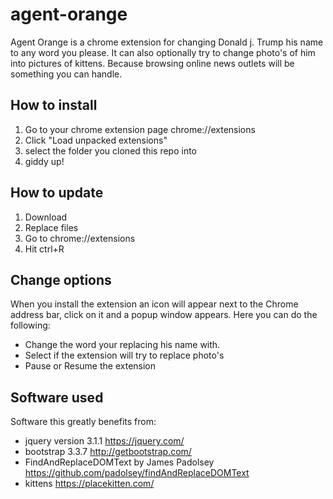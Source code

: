 # agent-orange

Agent Orange is a chrome extension for changing Donald j. Trump his name to any word you please. It can also optionally try to change photo's of him into pictures of kittens. Because browsing online news outlets will be something you can handle.

## How to install

1. Go to your chrome extension page chrome://extensions
2. Click "Load unpacked extensions"
3. select the folder you cloned this repo into
4. giddy up!

## How to update

1. Download
2. Replace files
3. Go to chrome://extensions
4. Hit ctrl+R

## Change options
When you install the extension an icon will appear next to the Chrome address bar, click on it and a popup window appears.
Here you can do the following:
- Change the word your replacing his name with.
- Select if the extension will try to replace photo's
- Pause or Resume the extension

## Software used
Software this greatly benefits from:

- jquery version 3.1.1 https://jquery.com/
- bootstrap 3.3.7 http://getbootstrap.com/
- FindAndReplaceDOMText by James Padolsey https://github.com/padolsey/findAndReplaceDOMText
- kittens https://placekitten.com/
